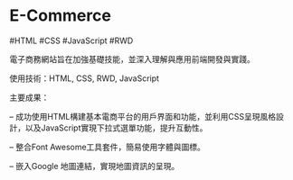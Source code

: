 # E-Commerce
#HTML #CSS #JavaScript #RWD

電子商務網站旨在加強基礎技能，並深入理解與應用前端開發與實踐。

使用技術：HTML, CSS, RWD, JavaScript

主要成果：

– 成功使用HTML構建基本電商平台的用戶界面和功能，並利用CSS呈現風格設計，以及JavaScript實現下拉式選單功能，提升互動性。

– 整合Font Awesome工具套件，簡易使用字體與圖標。

– 嵌入Google 地圖連結，實現地圖資訊的呈現。
